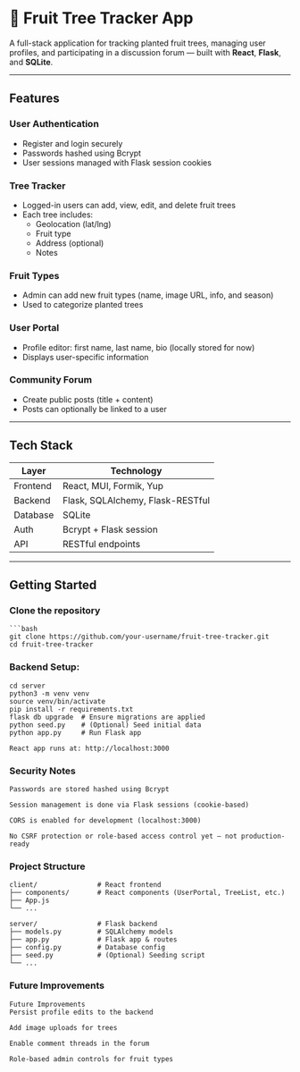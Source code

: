 # 🌳 Fruit Tree Tracker App

A full-stack application for tracking planted fruit trees, managing user profiles, and participating in a discussion forum — built with **React**, **Flask**, and **SQLite**.

---

## Features

### User Authentication
- Register and login securely
- Passwords hashed using Bcrypt
- User sessions managed with Flask session cookies

### Tree Tracker
- Logged-in users can add, view, edit, and delete fruit trees
- Each tree includes:
  - Geolocation (lat/lng)
  - Fruit type
  - Address (optional)
  - Notes

### Fruit Types
- Admin can add new fruit types (name, image URL, info, and season)
- Used to categorize planted trees

### User Portal
- Profile editor: first name, last name, bio (locally stored for now)
- Displays user-specific information

### Community Forum
- Create public posts (title + content)
- Posts can optionally be linked to a user

---

## Tech Stack

| Layer       | Technology         |
|-------------|--------------------|
| Frontend    | React, MUI, Formik, Yup |
| Backend     | Flask, SQLAlchemy, Flask-RESTful |
| Database    | SQLite             |
| Auth        | Bcrypt + Flask session |
| API         | RESTful endpoints  |

---

##  Getting Started

### Clone the repository
    ```bash
    git clone https://github.com/your-username/fruit-tree-tracker.git
    cd fruit-tree-tracker
 
 ### Backend Setup:
    cd server
    python3 -m venv venv
    source venv/bin/activate
    pip install -r requirements.txt
    flask db upgrade  # Ensure migrations are applied
    python seed.py    # (Optional) Seed initial data
    python app.py     # Run Flask app

    React app runs at: http://localhost:3000

   
 ### Security Notes
    Passwords are stored hashed using Bcrypt

    Session management is done via Flask sessions (cookie-based)

    CORS is enabled for development (localhost:3000)

    No CSRF protection or role-based access control yet — not production-ready

 ### Project Structure

    client/               # React frontend
    ├── components/       # React components (UserPortal, TreeList, etc.)
    ├── App.js
    └── ...

    server/               # Flask backend
    ├── models.py         # SQLAlchemy models
    ├── app.py            # Flask app & routes
    ├── config.py         # Database config
    ├── seed.py           # (Optional) Seeding script
    └── ...

### Future Improvements

    Future Improvements
    Persist profile edits to the backend

    Add image uploads for trees

    Enable comment threads in the forum

    Role-based admin controls for fruit types